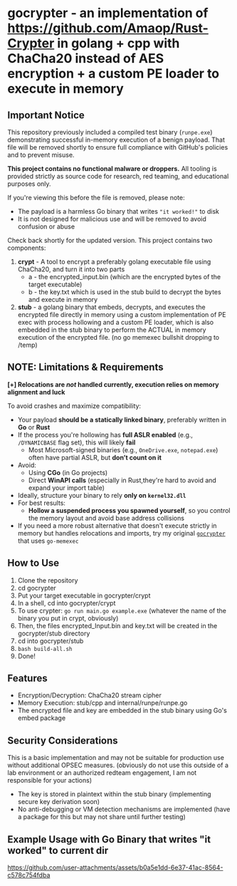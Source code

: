 # gocrypter - an implementation of https://github.com/Amaop/Rust-Crypter in golang + cpp with ChaCha20 instead of AES encryption + a custom PE loader to execute in memory 
## Important Notice

This repository previously included a compiled test binary (`runpe.exe`) demonstrating successful in-memory execution of a benign payload. That file will be removed shortly to ensure full compliance with GitHub's policies and to prevent misuse.

**This project contains no functional malware or droppers.** All tooling is provided strictly as source code for research, red teaming, and educational purposes only.

If you're viewing this before the file is removed, please note:
- The payload is a harmless Go binary that writes `"it worked!"` to disk
- It is not designed for malicious use and will be removed to avoid confusion or abuse

Check back shortly for the updated version.
This project contains two components:

1. **crypt** - A tool to encrypt a preferably golang executable file using ChaCha20, and turn it into two parts
    - a - the encrypted_input.bin (which are the encrypted bytes of the target executable)
    - b - the key.txt which is used in the stub build to decrypt the bytes and execute in memory
2. **stub** - a golang binary that embeds, decrypts, and executes the encrypted file directly in memory using a custom implementation of PE exec with process hollowing and a custom PE loader, which is also embedded in the stub binary to perform the
ACTUAL in memory execution of the encrypted file. (no go memexec bullshit dropping to /temp)

## NOTE: Limitations & Requirements

**[+] Relocations are _not_ handled currently, execution relies on memory alignment and luck**

To avoid crashes and maximize compatibility:

- Your payload **should be a statically linked binary**, preferably written in **Go** or **Rust**
- If the process you're hollowing has **full ASLR enabled** (e.g., `/DYNAMICBASE` flag set), this will likely **fail**
  - Most Microsoft-signed binaries (e.g., `OneDrive.exe`, `notepad.exe`) often have partial ASLR, but **don’t count on it**
- Avoid:
  - Using **CGo** (in Go projects)
  - Direct **WinAPI calls** (especially in Rust,they're hard to avoid and expand your import table)
- Ideally, structure your binary to rely **only on `kernel32.dll`**
- For best results:
  - **Hollow a suspended process you spawned yourself**, so you control the memory layout and avoid base address collisions
- If you need a more robust alternative that doesn't execute strictly in memory but handles relocations and imports, try my original [`gocrypter`](https://github.com/carved4/gocrypter) that uses `go-memexec` 

## How to Use
1. Clone the repository 
2. cd gocrypter
3. Put your target executable in gocrypter/crypt
4. In a shell, cd into gocrypter/crypt
5. To use crypter: `go run main.go example.exe` (whatever the name of the binary you put in crypt, obviously)
6. Then, the files encrypted_Input.bin and key.txt will be created in the gocrypter/stub directory
7. cd into gocrypter/stub
8. `bash build-all.sh` 
9. Done!

## Features

- Encryption/Decryption: ChaCha20 stream cipher
- Memory Execution: stub/cpp and internal/runpe/runpe.go
- The encrypted file and key are embedded in the stub binary using Go's embed package

## Security Considerations

This is a basic implementation and may not be suitable for production use without additional OPSEC measures.
(obviously do not use this outside of a lab environment or an authorized redteam engagement, I am not responsible for your actions)

- The key is stored in plaintext within the stub binary
(implementing secure key derivation soon)
- No anti-debugging or VM detection mechanisms are implemented
(have a package for this but may not share until further testing)
## Example Usage with Go Binary that writes "it worked" to current dir


https://github.com/user-attachments/assets/b0a5e1dd-6e37-41ac-8564-c578c754fdba


